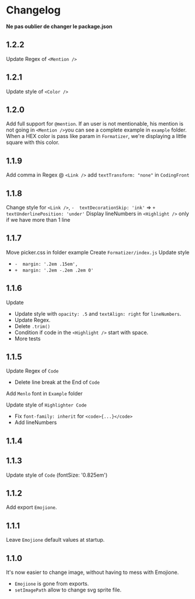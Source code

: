 # Changelog

**Ne pas oublier de changer le package.json**

## 1.2.2
Update Regex of `<Mention />`


## 1.2.1
Update style of `<Color />`


## 1.2.0
Add full support for `@mention`. If an user is not mentionable, his mention is not going in `<Mention />`you can see a complete example in `example` folder.  
When a HEX color is pass like param in `Formatizer`, we're displaying a little square with this color.


## 1.1.9
Add comma in Regex @ `<Link />`
add `textTransform: "none"` in `CodingFront`


## 1.1.8
Change style for `<Link />`, `-  textDecorationSkip: 'ink'` => `+  textUnderlinePosition: 'under'`
Display lineNumbers in `<Highlight />` only if we have more than 1 line


## 1.1.7
Move picker.css in folder example
Create `Formatizer/index.js`
Update style <Highlight />
  * `-  margin: '.2em .15em',`
  * `+  margin: '.2em -.2em .2em 0'`


## 1.1.6
Update <Highlight />
  - Update style with `opacity: .5` and `textAlign: right` for `lineNumbers`.
  - Update Regex.
  - Delete `.trim()`
  - Condition if code in the `<Highlight />` start with space.
  - More tests


## 1.1.5
Update Regex of `Code`
  - Delete line break at the End of `Code`

Add `Menlo` font in `Example` folder

Update style of `Highlighter Code`
  - Fix `font-family: inherit` for `<code>{...}</code>`
  - Add lineNumbers


## 1.1.4


## 1.1.3
Update style of `Code` (fontSize: '0.825em')


## 1.1.2
Add export `Emojione`.


## 1.1.1
Leave `Emojione` default values at startup.


## 1.1.0
It's now easier to change image, without having to mess with Emojione.
  - `Emojione` is gone from exports.
  - `setImagePath` allow to change svg sprite file.
